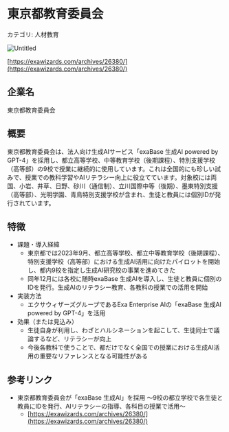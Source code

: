 # 東京都教育委員会

カテゴリ: 人材教育

![Untitled](%E6%9D%B1%E4%BA%AC%E9%83%BD%E6%95%99%E8%82%B2%E5%A7%94%E5%93%A1%E4%BC%9A%2004d05a722bc44be7a14b358aa3c2cf6d/Untitled.png)

[https://exawizards.com/archives/26380/](https://exawizards.com/archives/26380/)

## 企業名

東京都教育委員会

## 概要

東京都教育委員会は、法人向け生成AIサービス「exaBase 生成AI powered by GPT-4」を採用し、都立高等学校、中等教育学校（後期課程）、特別支援学校（高等部）の9校で授業に継続的に使用しています。これは全国的にも珍しい試みで、授業での教科学習やAIリテラシー向上に役立てています。対象校には両国、小岩、井草、日野、砂川（通信制）、立川国際中等（後期）、墨東特別支援（高等部）、光明学園、青鳥特別支援学校が含まれ、生徒と教員には個別IDが発行されています。

## 特徴

- 課題・導入経緯
    - 東京都では2023年9月、都立高等学校、都立中等教育学校（後期課程）、特別支援学校（高等部）における生成AI活用に向けたパイロットを開始し、都内9校を指定し生成AI研究校の事業を進めてきた
    - 同年12月には各校に随時exaBase 生成AIを導入し、生徒と教員に個別のIDを発行。生成AIのリテラシー教育、各教科の授業での活用を開始
- 実装方法
    - エクサウィザーズグループであるExa Enterprise AIの「exaBase 生成AI powered by GPT-4」を活用
- 効果（または見込み）
    - 生徒自身が利用し、わざとハルシネーションを起こして、生徒同士で議論するなど、リテラシーが向上
    - 今後各教科で使うことで、都だけでなく全国での授業における生成AI活用の重要なリファレンスとなる可能性がある

## 参考リンク

- 東京都教育委員会が「exaBase 生成AI」を採用 〜9校の都立学校で各生徒と教員にIDを発行、AIリテラシーの指導、各科目の授業で活用〜
    - [https://exawizards.com/archives/26380/](https://exawizards.com/archives/26380/)